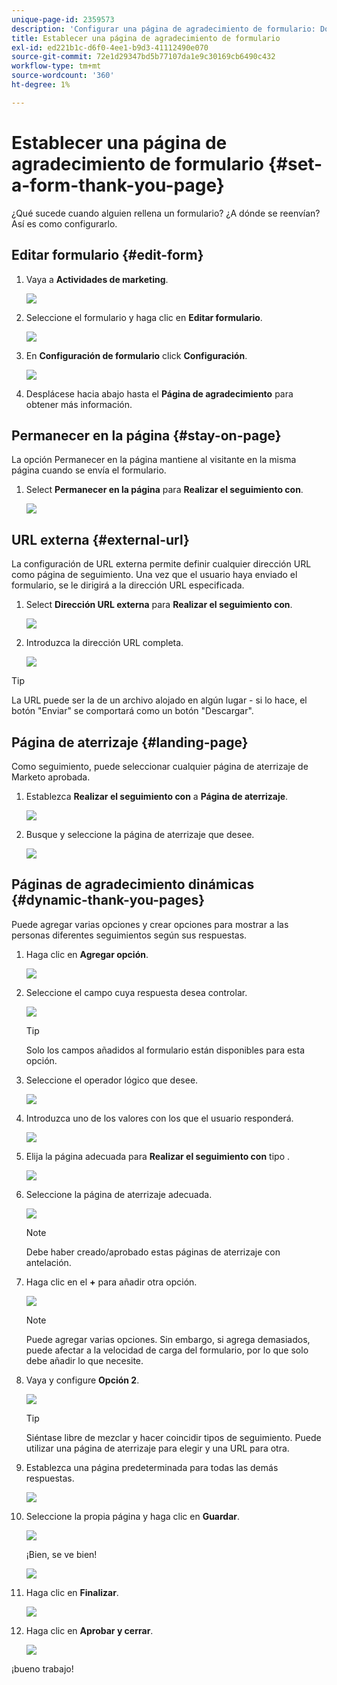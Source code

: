 ```yaml
---
unique-page-id: 2359573
description: 'Configurar una página de agradecimiento de formulario: Documentos de Marketo: Documentación del producto'
title: Establecer una página de agradecimiento de formulario
exl-id: ed221b1c-d6f0-4ee1-b9d3-41112490e070
source-git-commit: 72e1d29347bd5b77107da1e9c30169cb6490c432
workflow-type: tm+mt
source-wordcount: '360'
ht-degree: 1%

---
```


# Establecer una página de agradecimiento de formulario {#set-a-form-thank-you-page}

¿Qué sucede cuando alguien rellena un formulario? ¿A dónde se reenvían? Así es como configurarlo.

## Editar formulario {#edit-form}

1. Vaya a **Actividades de marketing**.

   ![](assets/login-marketing-activities-5.png)

1. Seleccione el formulario y haga clic en **Editar formulario**.

   ![](assets/image2014-9-15-17-3a34-3a14.png)

1. En **Configuración de formulario** click **Configuración**.

   ![](assets/image2014-9-15-17-3a34-3a21.png)

1. Desplácese hacia abajo hasta el **Página de agradecimiento** para obtener más información.

## Permanecer en la página {#stay-on-page}

La opción Permanecer en la página mantiene al visitante en la misma página cuando se envía el formulario.

1. Select **Permanecer en la página** para **Realizar el seguimiento con**.

   ![](assets/image2014-9-15-17-3a34-3a35.png)

## URL externa {#external-url}

La configuración de URL externa permite definir cualquier dirección URL como página de seguimiento. Una vez que el usuario haya enviado el formulario, se le dirigirá a la dirección URL especificada.

1. Select **Dirección URL externa** para **Realizar el seguimiento con**.

   ![](assets/image2014-9-15-17-3a34-3a45.png)

1. Introduzca la dirección URL completa.

   ![](assets/image2014-9-15-17-3a34-3a53.png)

>[!TIP]
>
>La URL puede ser la de un archivo alojado en algún lugar - si lo hace, el botón &quot;Enviar&quot; se comportará como un botón &quot;Descargar&quot;.

## Página de aterrizaje {#landing-page}

Como seguimiento, puede seleccionar cualquier página de aterrizaje de Marketo aprobada.

1. Establezca **Realizar el seguimiento con** a **Página de aterrizaje**.

   ![](assets/image2014-9-15-17-3a37-3a52.png)

1. Busque y seleccione la página de aterrizaje que desee.

   ![](assets/image2014-9-15-17-3a37-3a59.png)

## Páginas de agradecimiento dinámicas {#dynamic-thank-you-pages}

Puede agregar varias opciones y crear opciones para mostrar a las personas diferentes seguimientos según sus respuestas.

1. Haga clic en **Agregar opción**.

   ![](assets/image2014-9-15-17-3a38-3a6.png)

1. Seleccione el campo cuya respuesta desea controlar.

   ![](assets/image2014-9-15-17-3a38-3a12.png)

   >[!TIP]
   >
   >Solo los campos añadidos al formulario están disponibles para esta opción.

1. Seleccione el operador lógico que desee.

   ![](assets/image2014-9-15-17-3a38-3a31.png)

1. Introduzca uno de los valores con los que el usuario responderá.

   ![](assets/image2014-9-15-17-3a38-3a40.png)

1. Elija la página adecuada para **Realizar el seguimiento con** tipo .

   ![](assets/image2014-9-15-17-3a38-3a51.png)

1. Seleccione la página de aterrizaje adecuada.

   ![](assets/image2014-9-15-17-3a39-3a3.png)

   >[!NOTE]
   >
   >Debe haber creado/aprobado estas páginas de aterrizaje con antelación.

1. Haga clic en el **+** para añadir otra opción.

   ![](assets/image2014-9-15-17-3a39-3a25.png)

   >[!NOTE]
   >
   >Puede agregar varias opciones. Sin embargo, si agrega demasiados, puede afectar a la velocidad de carga del formulario, por lo que solo debe añadir lo que necesite.

1. Vaya y configure **Opción 2**.

   ![](assets/image2014-9-15-17-3a39-3a44.png)

   >[!TIP]
   >
   >Siéntase libre de mezclar y hacer coincidir tipos de seguimiento. Puede utilizar una página de aterrizaje para elegir y una URL para otra.

1. Establezca una página predeterminada para todas las demás respuestas.

   ![](assets/image2014-9-15-17-3a40-3a10.png)

1. Seleccione la propia página y haga clic en **Guardar**.

   ![](assets/image2014-9-15-17-3a40-3a26.png)

   ¡Bien, se ve bien!

   ![](assets/image2014-9-15-17-3a40-3a34.png)

1. Haga clic en **Finalizar**.

   ![](assets/image2014-9-15-17-3a40-3a42.png)

1. Haga clic en **Aprobar y cerrar**.

   ![](assets/image2014-9-15-17-3a41-3a0.png)

¡bueno trabajo!
